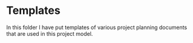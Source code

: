 # Templates

In this folder I have put templates of various project planning documents that are used in this project model.